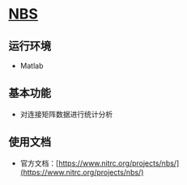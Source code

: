 # [NBS](https://www.nitrc.org/projects/nbs/)

## 运行环境

* Matlab

## 基本功能

* 对连接矩阵数据进行统计分析

## 使用文档

* 官方文档：[https://www.nitrc.org/projects/nbs/](https://www.nitrc.org/projects/nbs/)



